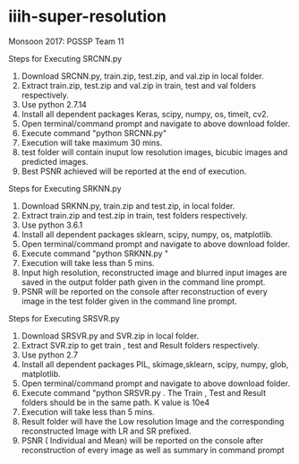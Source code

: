 # iiih-super-resolution
Monsoon 2017: PGSSP Team 11

Steps for Executing SRCNN.py
1) Download SRCNN.py, train.zip, test.zip, and val.zip in local folder.
2) Extract train.zip, test.zip and val.zip in train, test and val folders respectively.
3) Use python 2.7.14
3) Install all dependent packages Keras, scipy, numpy, os, timeit, cv2.
4) Open terminal/command prompt and navigate to above download folder.
5) Execute command "python SRCNN.py"
6) Execution will take maximum 30 mins.
7) test folder will contain inuput low resolution images, bicubic images and predicted images.
8) Best PSNR achieved will be reported at the end of execution.

Steps for Executing SRKNN.py
1) Download SRKNN.py, train.zip and test.zip, in local folder.
2) Extract train.zip and test.zip in train, test folders respectively.
3) Use python 3.6.1
3) Install all dependent packages sklearn, scipy, numpy, os, matplotlib.
4) Open terminal/command prompt and navigate to above download folder.
5) Execute command "python SRKNN.py <Path of the train folder> 
   <Path for the test folder> <Path for the output to be saved>"
6) Execution will take less than 5 mins.
7) Input high resolution, reconstructed image and blurred input images are saved in the output folder path given in the command
   line prompt.
8) PSNR will be reported on the console after reconstruction of every image in the test folder given in the command 
   line prompt.
      
 Steps for Executing SRSVR.py
1) Download SRSVR.py and SVR.zip in local folder.
2) Extract SVR.zip to get train , test and Result folders respectively.
3) Use python 2.7
3) Install all dependent packages PIL, skimage,sklearn, scipy, numpy, glob, matplotlib.
4) Open terminal/command prompt and navigate to above download folder.
5) Execute command "python SRSVR.py . The Train , Test and Result folders should be in the same path. K value is 10e4
6) Execution will take less than 5 mins.
7) Result folder will have the Low resolution Image and the corresponding reconstructed Image with LR and SR prefixed.
8) PSNR ( Individual and Mean) will be reported on the console after reconstruction of every image as well as summary in command prompt
